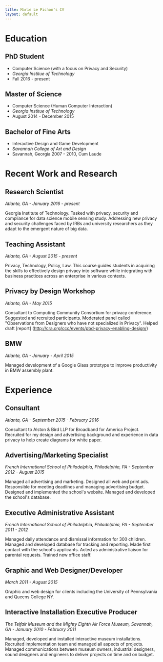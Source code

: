 ```yaml
---
title: Marie Le Pichon's CV
layout: default
---
```


# Education

## PhD Student
- Computer Science (with a focus on Privacy and Security)
- _Georgia Institue of Technology_
- Fall 2016 - present

## Master of Science
- Computer Science (Human Computer Interaction)
- _Georgia Institue of Technology_
- August 2014 - December 2015

## Bachelor of Fine Arts
- Interactive Design and Game Development
- _Savannah College of Art and Design_
- Savannah, Georgia 2007 - 2010, Cum Laude


# Recent Work and Research

## Research Scientist
_Atlanta, GA - January 2016 - present_

Georgia Institute of Technology. Tasked with privacy, security and compliance for data science mobile sensing study. Addressing new privacy and security challenges faced by IRBs and university researchers as they adapt to the emergent nature of big data.

## Teaching Assistant
_Atlanta, GA - August 2015 - present_

Privacy, Technology, Policy, Law.
This course guides students in acquiring the skills to effectively design privacy into software while integrating with business practices across an enterprise in various contexts.

## Privacy by Design Workshop
_Atlanta, GA - May 2015_

Consultant to Computing Community Consortium for privacy conference. Suggested and recruited participants. Moderated panel called "Observations from Designers who have not specialized in Privacy". Helped draft [report] (http://cra.org/ccc/events/pbd-privacy-enabling-design/)

## BMW
_Atlanta, GA - January - April 2015_

Managed development of a Google Glass prototype to improve productivity in BMW assembly plant.


# Experience

## Consultant
_Atlanta, GA - September 2015 - February 2016_

Consultant to Alston & Bird LLP for Broadband for America Project. Recruited for my design and advertising background and experience in data privacy to help create diagrams for white paper.

## Advertising/Marketing Specialist
_French International School of Philadelphia, Philadelphia, PA - September 2012 - August 2015_

Managed all advertising and marketing. Designed all web and print ads. Responsible for meeting deadlines and managing advertising budget. Designed and implemented the school's website. Managed and developed the school's database.

## Executive Administrative Assistant
_French International School of Philadelphia, Philadelphia, PA - September 2011 - 2012_

Managed daily attendance and dismissal information for 300 children. Managed and developed database for tracking and reporting. Made first contact with the school's applicants. Acted as administrative liaison for parental requests. Trained new office staff.

## Graphic and Web Designer/Developer
_March 2011 - August 2015_

Graphic and web design for clients including the University of Pennsylvania and Queens College NY.

## Interactive Installation Executive Producer
_The Telfair Museum and the Mighty Eighth Air Force Museum, Savannah, GA - January 2010 - February 2011_

Managed, developed and installed interactive museum installations. Recruited implementation team and managed all aspects of projects. Managed communications between museum owners, industrial designers, sound designers and engineers to deliver projects on time and on budget.
